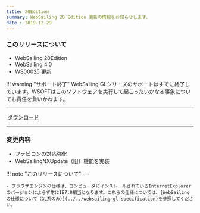 ```yaml
---
title: 20Edition
summary: WebSailing 20 Edition 更新の情報をお知らせします。
date : 2019-12-29
---
```

### このリリースについて

* WebSailing 20Edition
* WebSailing 4.0
* WS00025 更新

!!! warning "サポート終了"
    WebSailing GLシリーズのサポートはすでに終了しています。WSOFTはこのソフトウェアを実行して起こったいかなる事象についても責任を負いかねます。

---
<a href="https://download.wsoft.ws/WS00025" class="btn btn-primary btn-lg"><i class="bi bi-download"></i>&nbsp;ダウンロード</a>

---

### 変更内容
* ファビコンの対応強化
* WebSailingNXUpdate（旧）機能を実装

!!! note "このリリースについて"
    ---
    
    - ブラウザエンジンの仕様は、コンピュータにインストールされているInternetExplorerのバージョンによらず常にIE7.0相当となります。これらの仕様については、[WebSailingの仕様について（GL系のみ）](../../websailing-gl-specification)を参照してください。